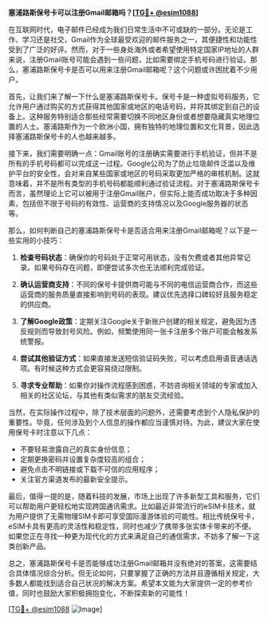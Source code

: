 **塞浦路斯保号卡可以注册Gmail邮箱吗？[[TG💪+ @esim1088](https://t.me/s/esim1088)]**

在互联网时代，电子邮件已经成为我们日常生活中不可或缺的一部分。无论是工作、学习还是社交，Gmail作为全球最受欢迎的邮件服务之一，其便捷性和功能性受到了广泛的好评。然而，对于一些身处海外或者希望使用特定国家IP地址的人群来说，注册Gmail账号可能会遇到一些问题，比如需要绑定手机号码进行验证。那么，塞浦路斯保号卡是否可以用来注册Gmail邮箱呢？这个问题或许困扰着不少用户。

首先，让我们来了解一下什么是塞浦路斯保号卡。保号卡是一种虚拟号码服务，它允许用户通过购买的方式获得其他国家或地区的电话号码，并将其绑定到自己的设备上。这种服务特别适合那些经常需要切换不同地区身份或者想要隐藏真实地理位置的人士。塞浦路斯作为一个欧洲小国，拥有独特的地理位置和文化背景，因此选择塞浦路斯保号卡的人也越来越多。

接下来，我们需要明确一点：Gmail账号的注册确实需要进行手机验证，但并不是所有的手机号码都可以完成这一过程。Google公司为了防止垃圾邮件泛滥以及维护平台的安全性，会对来自某些国家或地区的号码采取更加严格的审核机制。这就意味着，并不是所有类型的手机号码都能顺利通过验证流程。对于塞浦路斯保号卡而言，虽然理论上它可以被用于注册Gmail账户，但实际上能否成功取决于多种因素，包括但不限于号码的有效性、运营商的支持情况以及Google服务器的状态等。

那么，如何判断自己的塞浦路斯保号卡是否适合用来注册Gmail邮箱呢？以下是一些实用的小技巧：

1. **检查号码状态**：确保你的号码处于正常可用状态，没有欠费或者其他异常记录。如果号码存在问题，即便尝试多次也无法顺利完成验证。
   
2. **确认运营商支持**：不同的保号卡提供商可能与不同的电信运营商合作，而这些运营商的服务质量直接影响到号码的表现。建议优先选择口碑较好且服务稳定的供应商。
   
3. **了解Google政策**：定期关注Google关于新账户创建的相关规定，避免因为违反规则而导致封号风险。例如，频繁使用同一张卡注册多个账户可能会触发系统警报。
   
4. **尝试其他验证方式**：如果直接发送短信验证码失败，可以考虑启用语音通话选项。有时候这种方式会更容易绕过限制。
   
5. **寻求专业帮助**：如果你对操作流程感到困惑，不妨咨询相关领域的专家或加入相关的社区论坛，与其他有类似需求的朋友交流经验。

当然，在实际操作过程中，除了技术层面的问题外，还需要考虑到个人隐私保护的重要性。毕竟，任何涉及到个人信息的操作都应当谨慎对待。为此，建议大家在使用保号卡时注意以下几点：

- 不要轻易泄露自己的真实身份信息；
- 定期更换密码并设置复杂度较高的组合；
- 避免点击不明链接或下载不可信的应用程序；
- 关注官方渠道发布的最新安全提示。

最后，值得一提的是，随着科技的发展，市场上出现了许多新型工具和服务，它们可以帮助用户更轻松地实现跨国通讯需求。比如最近非常流行的eSIM卡技术，就为用户提供了无需物理SIM卡即可享受国际漫游体验的可能性。相比传统保号卡，eSIM卡具有更高的灵活性和稳定性，同时也减少了携带多张实体卡带来的不便。如果您正在寻找一种更为现代化的方式来满足自己的通信需求，不妨多了解一下这类创新产品。

总之，塞浦路斯保号卡是否能够成功注册Gmail邮箱并没有绝对的答案，这需要结合具体情况综合分析。但无论如何，只要掌握了正确的方法并且遵循相关规定，大多数人都能找到适合自己状况的解决方案。希望本文能为大家提供一定的参考价值，同时也鼓励大家积极拥抱变化，不断探索新的可能性！

[[TG💪+ @esim1088](https://t.me/s/esim1088) ![Image](https://i.postimg.cc/4NQfJmqS/Snipaste-2025-05-13-00-14-12.png)]